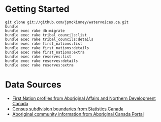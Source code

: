 # Getting Started

    git clone git://github.com/jpmckinney/watervoices.ca.git
    bundle
    bundle exec rake db:migrate
    bundle exec rake tribal_councils:list
    bundle exec rake tribal_councils:details
    bundle exec rake first_nations:list
    bundle exec rake first_nations:details
    bundle exec rake first_nations:extra
    bundle exec rake reserves:list
    bundle exec rake reserves:details
    bundle exec rake reserves:extra

# Data Sources

* [First Nation profiles from Aboriginal Affairs and Northern Development Canada](http://pse5-esd5.ainc-inac.gc.ca/fnp/Main/Index.aspx?lang=eng)
* [Census subdivision boundaries from Statistics Canada](http://www12.statcan.gc.ca/census-recensement/2011/geo/bound-limit/bound-limit-eng.cfm)
* [Aboriginal community information from Aboriginal Canada Portal](http://www.aboriginalcanada.gc.ca/acp/community/site.nsf/index_en.html?OpenPage)
